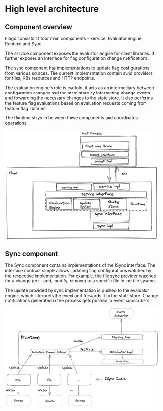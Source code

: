 # High level architecture

## Component overview

Flagd consists of four main components - Service, Evaluator engine, Runtime and Sync.

The service component exposes the evaluator engine for client libraries. It further exposes an interface
for flag configuration change notifications.

The sync component has implementations to update flag configurations from various sources. The current implementation
contain sync providers for files, K8s resources and HTTP endpoints.

The evaluation engine's role is twofold, it acts as an intermediary between configuration changes and the state store by interpreting change events and forwarding the necessary changes to the state store. It also performs the feature flag evaluations based on evaluation requests coming from feature flag libraries.

The Runtime stays in between these components and coordinates operations.


<img src="../images/of-flagd-0.png" width="560">

## Sync component

The Sync component contains implementations of the ISync interface. The interface contract simply allows updating 
flag configurations watched by the respective implementation. For example, the file sync provider watches for a change 
(ex: - add, modify, remove) of a specific file in the file system.

The update provided by sync implementation is pushed to the evaluator engine, which interprets the event and forwards it to the state store. Change notifications generated in the 
process gets pushed to event subscribers.

<img src="../images/of-flagd-1.png" width="560">